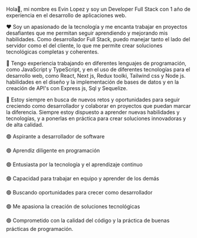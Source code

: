 Hola👋, mi nombre es Evin Lopez y soy un Developer Full Stack con 1 año de experiencia en el desarrollo de aplicaciones web. 

❤️ Soy un apasionado de la tecnología y me encanta trabajar en proyectos desafiantes que me permitan seguir aprendiendo y mejorando mis habilidades. Como desarrollador Full Stack, puedo manejar tanto el lado del servidor como el del cliente, lo que me permite crear soluciones tecnológicas completas y coherentes.

💼 Tengo experiencia trabajando en diferentes lenguajes de programación, como JavaScript y TypeScript, y en el uso de diferentes tecnologías para el desarrollo web, como React, Next js, Redux toolki, Tailwind css y Node js.  habilidades en el diseño y la implementación de bases de datos y en la creación de API's con Express js, Sql y Sequelize. 

🎯 Estoy siempre en busca de nuevos retos y oportunidades para seguir creciendo como desarrollador y colaborar en proyectos que puedan marcar la diferencia. Siempre estoy dispuesto a aprender nuevas habilidades y tecnologías, y  a ponerlas en práctica para crear soluciones innovadoras y de alta calidad.

 🟢 Aspirante a desarrollador de software 
 
 🟢 Aprendiz diligente en programación 
 
 🟢 Entusiasta por la tecnología y el aprendizaje continuo
 
 🟢 Capacidad para trabajar en equipo y aprender de los demás
 
 🟢 Buscando oportunidades para crecer como desarrollador
 
 🟢 Me apasiona la creación de soluciones tecnológicas
 
 🟢 Comprometido con la calidad del código y la práctica de buenas prácticas de programación.
